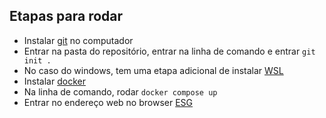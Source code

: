 ## Etapas para rodar

- Instalar [git](https://git-scm.com/downloads) no computador
- Entrar na pasta do repositório, entrar na linha de comando e entrar `git init .`
- No caso do windows, tem uma etapa adicional de instalar [WSL](https://learn.microsoft.com/pt-br/windows/wsl/install)
- Instalar [docker](https://www.docker.com/products/docker-desktop/)
- Na linha de comando, rodar `docker compose up`
- Entrar no endereço web no browser [ESG](http://localhost:8000/)